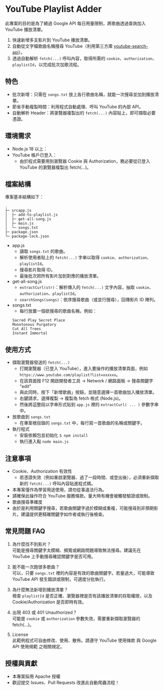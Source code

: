 # YouTube Playlist Adder

此專案的目的是為了繞過 Google API 每日用量限制，將歌曲透過查詢加入 YouTube 播放清單。

1. 快速新增多支影片到 YouTube 播放清單。
2. 自動從文字檔歌曲名稱搜尋
   YouTube（利用第三方庫 [youtube-search-api](https://www.npmjs.com/package/youtube-search-api)）。
3. 透過自動解析 `fetch(...)` 呼叫內容，取得所需的 `cookie`、`authorization`、`playlistId`，以完成批次加歌流程。

## 特色

- 批次新增：只需在 `songs.txt` 放上各行歌曲名稱，就能一次搜尋並加到播放清單。
- 節省手動複製時間：利用程式自動處理、呼叫 YouTube 的內部 API。
- 自動解析 Header：將瀏覽器複製出的 `fetch(...)` 內容貼上，即可擷取必要憑證。

## 環境需求

- Node.js 18 以上：
- YouTube 帳戶已登入：
    - 由於程式需要用到瀏覽器 Cookie 與 Authorization，務必要從已登入 YouTube 的瀏覽器複製出 fetch(...)。

## 檔案結構

專案基本結構如下：

```
.
├─ srcapp.js
│  ├─ add-to-playlist.js
│  ├─ get-all-song.js
│  ├─ main.js
│  └─ songs.txt
├─ package.json
└─ package-lock.json
```

- app.js
    - 讀取 `songs.txt` 的歌曲。
    - 解析使用者貼上的 `fetch(...)` 字串以取得 `cookie`、`authorization`、`playlistId`。
    - 搜尋影片取得 ID。
    - 最後批次把所有影片加到對應的播放清單。
- get-all-song.js
    - `extractCurl(str)`：解析傳入的 `fetch(...)` 文字內容，抽取 `cookie`、`authorization`、`playlistId`。
    - `searchSongs(songs)`：依序搜尋歌曲（或並行搜尋），回傳影片 ID 陣列。
- songs.txt
    - 每行放置一個欲搜尋的歌曲名稱，例如：
  ```
  Sacred Play Secret Place
  Monotonous Purgatory
  Cut All Trees 
  Instant Immortal
  ```

## 使用方式

- 擷取瀏覽器發送的 `fetch(...)`
    - 打開瀏覽器（已登入 YouTube），進入要操作的播放清單頁面，例如 `https://www.youtube.com/playlist?list=xxxxxx`。
    - 在該頁面按 F12 開啟開發者工具 → Network / 網路面板 → 搜尋關鍵字 "edit"
    - 與此同時，按下「新增歌曲」按鈕，並隨意選擇一首歌曲加入播放清單。
    - 右鍵請求，選擇複製 → 複製為 fetch 格式 (Node.js)。
    - 然後將這整段以字串形式貼到 `app.js` 裡的 `extractCurl( ... )` 參數字串中。
- 放歌曲到 `songs.txt`
    - 在專案根目錄的 `songs.txt` 中，每行寫一首歌曲的名稱或關鍵字。
- 執行程式
   - 安裝依賴包並初始化 `$ npm install`
   - 執行進入點 `node main.js`

## 注意事項

- Cookie、Authorization 有效性
    - 若憑證失效（例如重啟瀏覽器、過了一段時間、或登出後），必須重新擷取新的 `fetch(...)` 呼叫內容貼進程式碼。
- 本專案僅作為學習用途使用，請勿從事違法行為。
- 請確保此操作符合 YouTube 服務條款。量大時有機會被觸發驗證或限制。
- 歌曲搜尋準確度
- 由於是利用關鍵字搜尋，若歌曲關鍵字過於模糊或重複，可能搜尋到非預期影片。建議提供更精確關鍵字如作者或執行後檢查。

## 常見問題 FAQ

1. 為什麼找不到影片？  
   可能是搜尋關鍵字太模糊、頻寬或網路問題導致無法搜尋。建議先在 YouTube 上手動搜尋確認關鍵字是否可用。

2. 能不能一次跑很多歌曲？   
   可以，只要 `songs.txt` 裡的內容是有效的歌曲關鍵字。若量過大，可能導致 YouTube API 發生錯誤或限制，可適度分批執行。

3. 為什麼無法新增到播放清單？  
   檢查 `playlistId` 是否正確、瀏覽器裡是否有該播放清單的存取權限，以及 Cookie/Authorization 是否即時有效。

4. 出現 403 或 401 Unauthorized？  
   可能是 `cookie` 或 `authorization` 參數失效，需要重新擷取瀏覽器的 fetch(...)。

5. License  
   此範例程式可自由修改、使用、散佈。請遵守 YouTube 使用條款 與 Google API 使用規範 之相關規定。

## 授權與貢獻

- 本專案採用 Apache 授權
- 歡迎提交 Issues、Pull Requests 改進此自動爬蟲流程！
